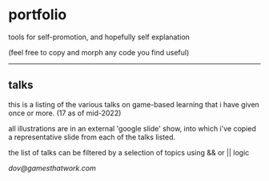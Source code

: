 # portfolio
tools for self-promotion, and hopefully self explanation

(feel free to copy and morph any code you find useful)

---

## talks
this is a listing of the various talks on game-based learning that i have given once or more. (17 as of mid-2022)

all illustrations are in an external 'google slide' show, into which i've copied a representative slide from each of the talks listed.

the list of talks can be filtered by a selection of topics using && or || logic

_dov@gamesthatwork.com_

